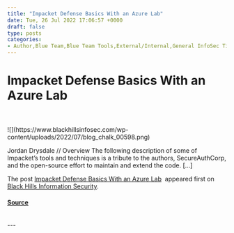 ```yaml
---
title: "Impacket Defense Basics With an Azure Lab"
date: Tue, 26 Jul 2022 17:06:57 +0000
draft: false
type: posts
categories: 
- Author,Blue Team,Blue Team Tools,External/Internal,General InfoSec Tips & Tricks,How-To,Informational,InfoSec 101,Jordan Drysdale,Azure,defense,Detection,doazlab.com,Impacket
---
```

# Impacket Defense Basics With an Azure Lab

<br/>

<br/>
![](https://www.blackhillsinfosec.com/wp-content/uploads/2022/07/blog_chalk_00598.png)

Jordan Drysdale // Overview The following description of some of Impacket’s tools and techniques is a tribute to the authors, SecureAuthCorp, and the open-source effort to maintain and extend the code. \[…\]

The post [Impacket Defense Basics With an Azure Lab](https://www.blackhillsinfosec.com/impacket-defense-basics-with-an-azure-lab/)  appeared first on [Black Hills Information Security](https://www.blackhillsinfosec.com).

#### [Source](https://www.blackhillsinfosec.com/impacket-defense-basics-with-an-azure-lab/)

<br/>
---
